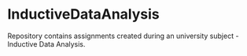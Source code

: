 # InductiveDataAnalysis

Repository contains assignments created during an university subject - Inductive Data Analysis.
